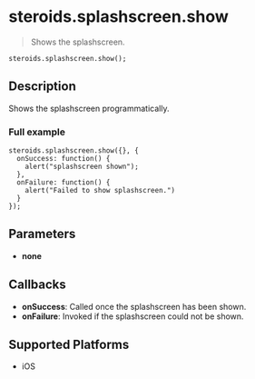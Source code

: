 steroids.splashscreen.show
=================

  > Shows the splashscreen.

    steroids.splashscreen.show();

Description
-----------

Shows the splashscreen programmatically.

### Full example

    steroids.splashscreen.show({}, {
      onSuccess: function() {
        alert("splashscreen shown");
      },
      onFailure: function() {
        alert("Failed to show splashscreen.")
      }
    });


Parameters
----------
- __none__

Callbacks
---------
- __onSuccess__: Called once the splashscreen has been shown.
- __onFailure__: Invoked if the splashscreen could not be shown.

Supported Platforms
-------------------

- iOS
